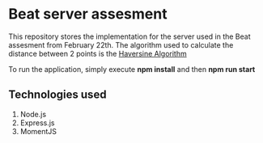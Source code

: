 # Beat server assesment

This repository stores the implementation for the server used in the Beat assesment from February 22th. The algorithm used to calculate the distance between 2 points is the [Haversine Algorithm](https://en.wikipedia.org/wiki/Haversine_formula)

To run the application, simply execute **npm install** and then **npm run start**

## Technologies used

1. Node.js
2. Express.js
3. MomentJS
